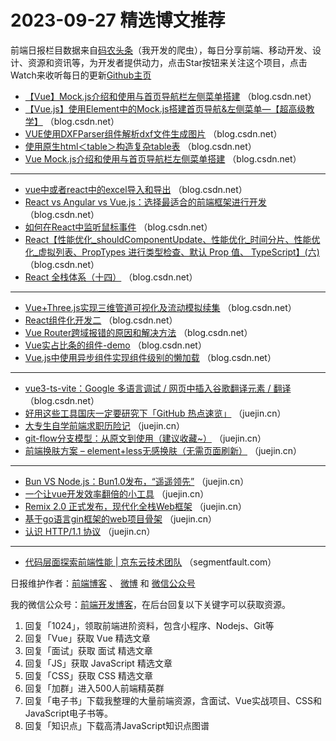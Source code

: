 # 2023-09-27 精选博文推荐

前端日报栏目数据来自[码农头条](http://toutiao.qdkfweb.cn/)（我开发的爬虫），每日分享前端、移动开发、设计、资源和资讯等，为开发者提供动力，点击Star按钮来关注这个项目，点击Watch来收听每日的更新[Github主页](https://github.com/kujian/frontendDaily)
* [【Vue】Mock.js介绍和使用与首页导航栏左侧菜单搭建](https://blog.csdn.net/Justw320/article/details/133273467) （blog.csdn.net）
* [【Vue.js】使用Element中的Mock.js搭建首页导航&amp;左侧菜单&#8212;【超高级教学】](https://blog.csdn.net/m0_73192864/article/details/133272415) （blog.csdn.net）
* [VUE使用DXFParser组件解析dxf文件生成图片](https://blog.csdn.net/qq_45083002/article/details/133267547) （blog.csdn.net）
* [使用原生html＜table＞构造复杂table表](https://blog.csdn.net/qq_42192641/article/details/133276368) （blog.csdn.net）
* [Vue Mock.js介绍和使用与首页导航栏左侧菜单搭建](https://blog.csdn.net/m0_73647713/article/details/133270183) （blog.csdn.net）

***
* [vue中或者react中的excel导入和导出](https://blog.csdn.net/jiang7701037/article/details/133283777) （blog.csdn.net）
* [React vs Angular vs Vue.js：选择最适合的前端框架进行开发](https://blog.csdn.net/CflfEditor/article/details/133284968) （blog.csdn.net）
* [如何在React中监听鼠标事件](https://blog.csdn.net/TianXuab/article/details/133314617) （blog.csdn.net）
* [React【性能优化_shouldComponentUpdate、性能优化_时间分片、性能优化_虚拟列表、PropTypes 进行类型检查、默认 Prop 值、 TypeScript】(六)](https://blog.csdn.net/m0_58719994/article/details/133178847) （blog.csdn.net）
* [React 全栈体系（十四）](https://blog.csdn.net/sgsgkxkx/article/details/133189340) （blog.csdn.net）

***
* [Vue+Three.js实现三维管道可视化及流动模拟续集](https://blog.csdn.net/hhue2007/article/details/133198573) （blog.csdn.net）
* [React组件化开发二](https://blog.csdn.net/weixin_47342624/article/details/133267257) （blog.csdn.net）
* [Vue Router跨域报错的原因和解决方法](https://blog.csdn.net/ByteProwl/article/details/133285331) （blog.csdn.net）
* [Vue实占比条的组件-demo](https://blog.csdn.net/JackieDYH/article/details/133072196) （blog.csdn.net）
* [Vue.js中使用异步组件实现组件级别的懒加载](https://blog.csdn.net/EwoWrapping/article/details/133285049) （blog.csdn.net）

***
* [vue3-ts-vite：Google 多语言调试 / 网页中插入谷歌翻译元素 / 翻译](https://blog.csdn.net/snowball_li/article/details/133254343) （blog.csdn.net）
* [好用这些工具国庆一定要研究下「GitHub 热点速览」](https://juejin.cn/post/7282245793687191612) （juejin.cn）
* [大专生自学前端求职历险记](https://juejin.cn/post/7282170455682908218) （juejin.cn）
* [git-flow分支模型：从原文到使用（建议收藏~）](https://juejin.cn/post/7281948788482408460) （juejin.cn）
* [前端换肤方案 &#8211; element+less无感换肤（无需页面刷新）](https://juejin.cn/post/7282290326068641847) （juejin.cn）

***
* [Bun VS Node.js：Bun1.0发布，“遥遥领先”](https://juejin.cn/post/7282666723903275063) （juejin.cn）
* [一个让vue开发效率翻倍的小工具](https://juejin.cn/post/7282691710085169209) （juejin.cn）
* [Remix 2.0 正式发布，现代化全栈Web框架](https://juejin.cn/post/7281833142104883240) （juejin.cn）
* [基于go语言gin框架的web项目骨架](https://juejin.cn/post/7281601361985241088) （juejin.cn）
* [认识 HTTP/1.1 协议](https://juejin.cn/post/7281499704218861631) （juejin.cn）

***
* [代码层面探索前端性能 | 京东云技术团队](https://segmentfault.com/a/1190000044261722) （segmentfault.com）

日报维护作者：[前端博客](https://qdkfweb.cn/) 、 [微博](http://weibo.com/kujian) 和 [微信公众号](https://open.weixin.qq.com/qr/code?username=caibaojian_com)

我的微信公众号：[前端开发博客](https://open.weixin.qq.com/qr/code?username=caibaojian_com)，在后台回复以下关键字可以获取资源。

1. 回复「1024」，领取前端进阶资料，包含小程序、Nodejs、Git等
2. 回复「Vue」获取 Vue 精选文章
3. 回复「面试」获取 面试 精选文章
4. 回复「JS」获取 JavaScript 精选文章
5. 回复「CSS」获取 CSS 精选文章
6. 回复「加群」进入500人前端精英群
7. 回复「电子书」下载我整理的大量前端资源，含面试、Vue实战项目、CSS和JavaScript电子书等。
8. 回复「知识点」下载高清JavaScript知识点图谱